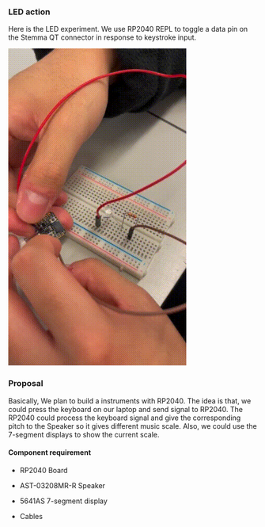 ### LED action

Here is the LED experiment. We use RP2040 REPL to toggle a data pin on the Stemma QT connector in response to keystroke input.

![led](./assets/LED.gif)



### Proposal

Basically, We plan to build a instruments with RP2040. The idea is that, we could press the keyboard on our laptop and send signal to RP2040. The RP2040 could process the keyboard signal and give the corresponding pitch to the Speaker so it gives different music scale. Also, we could use the 7-segment displays to show the current scale. 



#### Component requirement 

- RP2040 Board

- AST-03208MR-R Speaker

- 5641AS 7-segment display

- Cables

  

